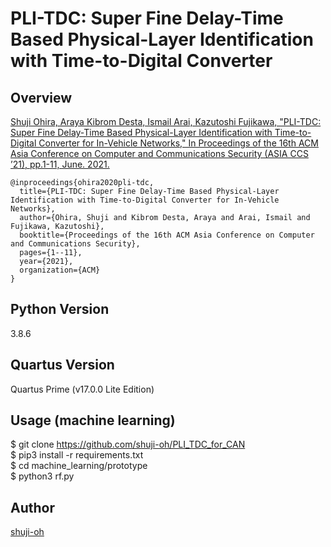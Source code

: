 PLI-TDC: Super Fine Delay-Time Based Physical-Layer Identification with Time-to-Digital Converter
====

## Overview

[Shuji Ohira, Araya Kibrom Desta, Ismail Arai, Kazutoshi Fujikawa, "PLI-TDC: Super Fine Delay-Time Based Physical-Layer Identification with Time-to-Digital Converter for In-Vehicle Networks," In Proceedings of the 16th ACM Asia Conference on Computer and Communications Security (ASIA CCS ’21), pp.1-11, June. 2021.]()

```
@inproceedings{ohira2020pli-tdc,
  title={PLI-TDC: Super Fine Delay-Time Based Physical-Layer Identification with Time-to-Digital Converter for In-Vehicle Networks},
  author={Ohira, Shuji and Kibrom Desta, Araya and Arai, Ismail and Fujikawa, Kazutoshi},
  booktitle={Proceedings of the 16th ACM Asia Conference on Computer and Communications Security},
  pages={1--11},
  year={2021},
  organization={ACM}
}
```

## Python Version

3.8.6  

## Quartus Version

Quartus Prime (v17.0.0 Lite Edition)  

## Usage (machine learning)

$ git clone https://github.com/shuji-oh/PLI_TDC_for_CAN  
$ pip3 install -r requirements.txt  
$ cd machine_learning/prototype  
$ python3 rf.py  

## Author

[shuji-oh](https://github.com/shuji-oh)

